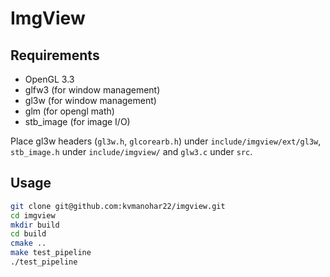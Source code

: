 # ImgView

## Requirements
- OpenGL 3.3
- glfw3 (for window management)
- gl3w (for window management)
- glm (for opengl math)
- stb_image (for image I/O)

Place gl3w headers (`gl3w.h`, `glcorearb.h`) under `include/imgview/ext/gl3w`, `stb_image.h` under `include/imgview/` and `glw3.c` under `src`.


## Usage
```bash
git clone git@github.com:kvmanohar22/imgview.git
cd imgview
mkdir build
cd build
cmake ..
make test_pipeline
./test_pipeline
```

